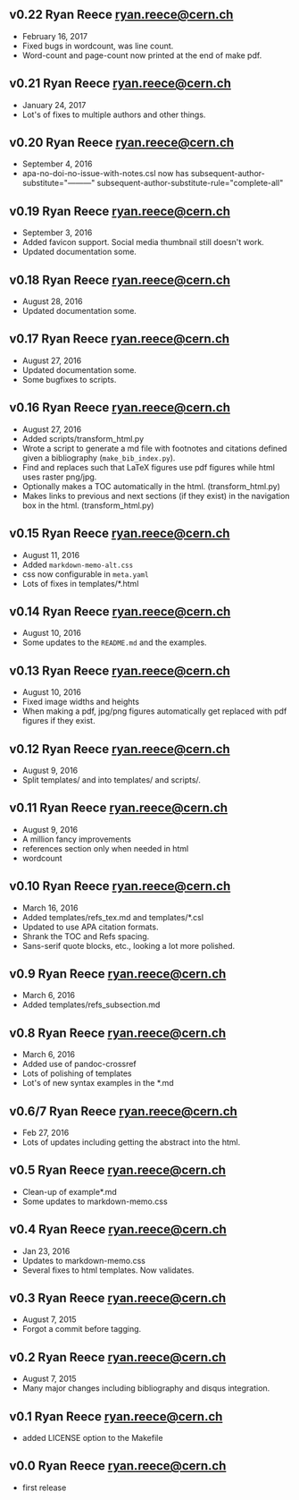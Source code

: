 v0.22  Ryan Reece  <ryan.reece@cern.ch>
----------------------------------
-   February 16, 2017
-   Fixed bugs in wordcount, was line count.
-   Word-count and page-count now printed at the end of make pdf.

v0.21  Ryan Reece  <ryan.reece@cern.ch>
----------------------------------
-   January 24, 2017
-   Lot's of fixes to multiple authors and other things.

v0.20  Ryan Reece  <ryan.reece@cern.ch>
----------------------------------
-   September 4, 2016
-   apa-no-doi-no-issue-with-notes.csl now has
    subsequent-author-substitute="&#8212;&#8212;&#8212;"
    subsequent-author-substitute-rule="complete-all"

v0.19  Ryan Reece  <ryan.reece@cern.ch>
----------------------------------
-   September 3, 2016
-   Added favicon support. Social media thumbnail still doesn't work.
-   Updated documentation some.

v0.18  Ryan Reece  <ryan.reece@cern.ch>
----------------------------------
-   August 28, 2016
-   Updated documentation some.

v0.17  Ryan Reece  <ryan.reece@cern.ch>
----------------------------------
-   August 27, 2016
-   Updated documentation some.
-   Some bugfixes to scripts.

v0.16  Ryan Reece  <ryan.reece@cern.ch>
----------------------------------
-   August 27, 2016
-   Added scripts/transform_html.py
-   Wrote a script to generate a md file with footnotes and citations defined given a bibliography (`make_bib_index.py`).
-   Find and replaces such that LaTeX figures use pdf figures while html uses raster png/jpg.
-   Optionally makes a TOC automatically in the html. (transform_html.py)
-   Makes links to previous and next sections (if they exist) in the navigation box in the html. (transform_html.py)

v0.15  Ryan Reece  <ryan.reece@cern.ch>
----------------------------------
-   August 11, 2016
-   Added `markdown-memo-alt.css`
-   css now configurable in `meta.yaml`
-   Lots of fixes in templates/*.html

v0.14  Ryan Reece  <ryan.reece@cern.ch>
----------------------------------
-   August 10, 2016
-   Some updates to the `README.md` and the examples.

v0.13  Ryan Reece  <ryan.reece@cern.ch>
----------------------------------
-   August 10, 2016
-   Fixed image widths and heights
-   When making a pdf, jpg/png figures automatically get replaced with pdf
    figures if they exist.

v0.12  Ryan Reece  <ryan.reece@cern.ch>
----------------------------------
-   August 9, 2016
-   Split templates/ and into templates/ and scripts/.

v0.11  Ryan Reece  <ryan.reece@cern.ch>
----------------------------------
-   August 9, 2016
-   A million fancy improvements
-   references section only when needed in html
-   wordcount

v0.10  Ryan Reece  <ryan.reece@cern.ch>
----------------------------------
-   March 16, 2016
-   Added templates/refs_tex.md and templates/*.csl
-   Updated to use APA citation formats.
-   Shrank the TOC and Refs spacing.
-   Sans-serif quote blocks, etc., looking a lot more polished.

v0.9   Ryan Reece  <ryan.reece@cern.ch>
----------------------------------
-   March 6, 2016
-   Added templates/refs_subsection.md

v0.8   Ryan Reece  <ryan.reece@cern.ch>
----------------------------------
-   March 6, 2016
-   Added use of pandoc-crossref
-   Lots of polishing of templates
-   Lot's of new syntax examples in the *.md

v0.6/7   Ryan Reece  <ryan.reece@cern.ch>
----------------------------------
-   Feb 27, 2016
-   Lots of updates including getting the abstract into the html.

v0.5    Ryan Reece  <ryan.reece@cern.ch>
----------------------------------
-   Clean-up of example*.md
-   Some updates to markdown-memo.css

v0.4    Ryan Reece  <ryan.reece@cern.ch>
----------------------------------
-   Jan 23, 2016
-   Updates to markdown-memo.css
-   Several fixes to html templates. Now validates.

v0.3    Ryan Reece  <ryan.reece@cern.ch>
----------------------------------
-   August 7, 2015
-   Forgot a commit before tagging.

v0.2    Ryan Reece  <ryan.reece@cern.ch>
----------------------------------
-   August 7, 2015
-   Many major changes including bibliography and disqus integration.

v0.1    Ryan Reece  <ryan.reece@cern.ch>
----------------------------------
-   added LICENSE option to the Makefile

v0.0    Ryan Reece  <ryan.reece@cern.ch>
----------------------------------
-   first release

